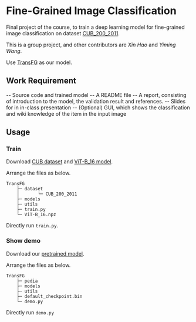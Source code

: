 # Fine-Grained Image Classification

Final project of the course, to train a deep learning model for fine-grained image classification on dataset [CUB_200_2011](http://www.vision.caltech.edu/datasets/cub_200_2011/).

This is a group project, and other contributors are *Xin Hao* and *Yiming Wang*.

Use [TransFG](https://arxiv.org/abs/2103.07976) as our model.

## Work Requirement

-- Source code and trained model
-- A README file
-- A report, consisting of introduction to the model, the validation result and references.
-- Slides for in in-class presentation
-- (Optional) GUI, which shows the classification and wiki knowledge of the item in the input image

## Usage

### Train

Download [CUB dataset](http://www.vision.caltech.edu/datasets/cub_200_2011/
) and [ViT-B_16 model](https://console.cloud.google.com/storage/browser/vit_models/imagenet21k?pageState=(%22StorageObjectListTable%22:(%22f%22:%22%255B%255D%22))&prefix=&forceOnObjectsSortingFiltering=false).

Arrange the files as below. 

```
TransFG
    ├─ dataset
    │       └─ CUB_200_2011
    ├─ models
    ├─ utils
    ├─ train.py
    └─ ViT-B_16.npz
```

Directly run `train.py`.

### Show demo

Download our [pretrained model](https://disk.pku.edu.cn:443/link/F65B24FCC4B01D2A4F7352D2A73D3DC1).

Arrange the files as below.

```
TransFG
    ├─ pedia
    ├─ models
    ├─ utils
    ├─ default_checkpoint.bin
    └─ demo.py
```

Directly run `demo.py`
